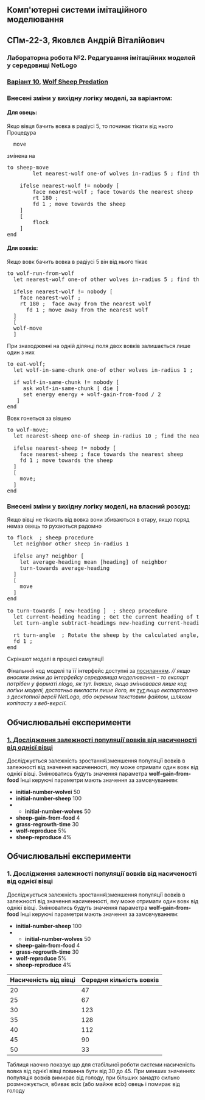 
## Комп'ютерні системи імітаційного моделювання

## СПм-22-3,  Яковлєв Андрій Віталійович
### Лабораторна робота №**2**. Редагування імітаційних моделей у середовищі NetLogo
  

###  [Варіант 10,](https://github.com/Avareco/Ksim/blob/main/README.md#%D0%B2%D0%B0%D1%80%D1%96%D0%B0%D0%BD%D1%82-10-wolf-sheep-predation) [Wolf Sheep Predation](https://www.netlogoweb.org/launch#http://www.netlogoweb.org/assets/modelslib/Sample%20Models/Biology/Wolf%20Sheep%20Predation.nlogo)


  

### Внесені зміни у вихідну логіку моделі, за варіантом:
#### Для овець: 
Якцо вівця бачить вовка в радіусі 5, то починає тікати від нього
Процедура 
<pre>  move</pre>
змінена на 
 <pre>
to sheep-move
 		let nearest-wolf one-of wolves in-radius 5 ; find the nearest wolf

  	ifelse nearest-wolf != nobody [
    	face nearest-wolf ; face towards the nearest sheep
    	rt 180 ;
    	fd 1 ; move towards the sheep
  	]
  	[
    	flock
  	]
end
</pre>
#### Для вовків: 
Якщо вовк бачить вовка в радіусі 5 він від нього тікає
 <pre>
to wolf-run-from-wolf
  let nearest-wolf one-of other wolves in-radius 5 ; find the nearest wolf within vision range

  ifelse nearest-wolf != nobody [
    face nearest-wolf ;
    rt 180 ;  face away from the nearest wolf
	  fd 1 ; move away from the nearest wolf
  ]
  [
  wolf-move
  ] 
</pre>
При знаходженні на одній ділянці поля двох вовків залишається лише один з них
 <pre>
to eat-wolf;
  let wolf-in-same-chunk one-of other wolves in-radius 1 ;

  if wolf-in-same-chunk != nobody [
 	 ask wolf-in-same-chunk [ die ]
 	 set energy energy + wolf-gain-from-food / 2
   ]    
end
</pre>
Вовк гонеться за вівцею
 <pre>
to wolf-move;
  let nearest-sheep one-of sheep in-radius 10 ; find the nearest sheep within vision range

  ifelse nearest-sheep != nobody [
    face nearest-sheep ; face towards the nearest sheep
    fd 1 ; move towards the sheep
  ]
  [
    move;
  ]   
end
</pre>
### Внесені зміни у вихідну логіку моделі, на власний розсуд:
Якщо вівці не тікають від вовка вони збиваються в отару, якщо поряд немаэ овець то рухаються радомно 
<pre>
to flock  ; sheep procedure
  let neighbor other sheep in-radius 1

  ifelse any? neighbor [
    let average-heading mean [heading] of neighbor
    turn-towards average-heading 
  ]
  [
    move
  ]
end

to turn-towards [ new-heading ]  ; sheep procedure
  let current-heading heading ; Get the current heading of the sheep
  let turn-angle subtract-headings new-heading current-heading ; Calculate the angle to turn towards the new heading
   
  rt turn-angle  ; Rotate the sheep by the calculated angle, scaled by the strength factor
  fd 1 ;
end
</pre>

Скріншот моделі в процесі симуляції

Фінальний код моделі та її інтерфейс доступні за  [посиланням](https://github.com/knureigs/GitHubDocs_Simulation/blob/main/lb/Simulation_Lab2/example-model.nlogo).  _// якщо вносили зміни до інтерфейсу середовища моделювання - то експорт потрібен у форматі nlogo, як тут. Інакше, якщо змінювався лише код логіки моделі, достатньо викласти лише його, як  [тут](https://github.com/knureigs/GitHubDocs_Simulation/blob/main/lb/Simulation_Lab2/example-model-code.html),якщо експортовано з десктопної версії NetLogo, або окремим текстовим файлом, шляхом копіпасту з веб-версії_.  

## Обчислювальні експерименти
### [1. Дослідження залежності популяції вовків від насиченості від однієї вівці](https://github.com/Avareco/Ksim/blob/main/README.md#1-%D0%B4%D0%BE%D1%81%D0%BB%D1%96%D0%B4%D0%B6%D0%B5%D0%BD%D0%BD%D1%8F-%D0%B7%D0%B0%D0%BB%D0%B5%D0%B6%D0%BD%D0%BE%D1%81%D1%82%D1%96-%D0%BF%D0%BE%D0%BF%D1%83%D0%BB%D1%8F%D1%86%D1%96%D1%97-%D0%B2%D0%BE%D0%B2%D0%BA%D1%96%D0%B2-%D0%B2%D1%96%D0%B4-%D0%BD%D0%B0%D1%81%D0%B8%D1%87%D0%B5%D0%BD%D0%BE%D1%81%D1%82%D1%96-%D0%B2%D1%96%D0%B4-%D0%BE%D0%B4%D0%BD%D1%96%D1%94%D1%97-%D0%B2%D1%96%D0%B2%D1%86%D1%96)

Досліджується залежність зростання\зменшення популяції вовків в залежності від значення насиченності, яку може отримати один вовк від однієї вівці. Змінюватись будуть значення параметра  **wolf-gain-from-food**  Інші керуючі параметри мають значення за замовчуванням:

-   **initial-number-wolveі**  50
-   **initial-number-sheep**  100
-   -   **initial-number-wolves**  50
-   **sheep-gain-from-food**  4
-   **grass-regrowth-time**  30
-   **wolf-reproduce**  5%
-   **sheep-reproduce**  4%


## Обчислювальні експерименти 
### 1. Дослідження залежності популяції вовків від насиченості від однієї вівці
Досліджується залежність зростання\зменшення популяції вовків в залежності від значення насиченності, яку може отримати один вовк від однієї вівці. Змінюватись будуть значення параметра **wolf-gain-from-food**
Інші керуючі параметри мають значення за замовчуванням:
- **initial-number-sheep** 100
- - **initial-number-wolves** 50
- **sheep-gain-from-food** 4
- **grass-regrowth-time** 30
- **wolf-reproduce** 5%
- **sheep-reproduce** 4%

<table>
<thead>
<tr><th>Насиченість від вівці</th><th>Середня кількість вовків</th></tr>
</thead>
<tbody>
<tr><td>20</td><td>47</td></tr>
<tr><td>25</td><td>67</td></tr>
<tr><td>30</td><td>123</td></tr>
<tr><td>35</td><td>128</td></tr>
<tr><td>40</td><td>112</td></tr>
<tr><td>45</td><td>90</td></tr>
<tr><td>50</td><td>33</td></tr>
</tbody>
</table>

Таблиця наочно показує що для стабільної роботи системи насиченість вовка від однієї вівці повинна бути    від 30 до 45. При менших значеннях популяція вовків вимирає від голоду, при більших занадто сильно розмножується, вбиває всіх (або майже всіх) овець і помирає від голоду 



